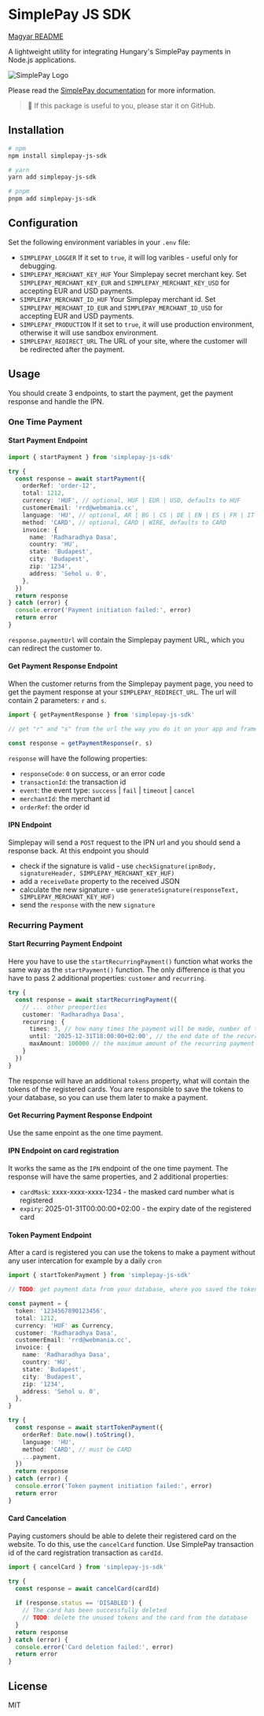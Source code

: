 # SimplePay JS SDK

[Magyar README](README.md)

A lightweight utility for integrating Hungary's SimplePay payments in Node.js applications.

![SimplePay Logo](simplepay_logo.jpg)

Please read the [SimplePay documentation](https://simplepay.hu/fejlesztoknek) for more information.

> 🫵 If this package is useful to you, please star it on GitHub.

## Installation

```bash
# npm
npm install simplepay-js-sdk

# yarn
yarn add simplepay-js-sdk

# pnpm
pnpm add simplepay-js-sdk
```

## Configuration

Set the following environment variables in your `.env` file:

- `SIMPLEPAY_LOGGER` If it set to `true`, it will log varibles - useful only for debugging.
- `SIMPLEPAY_MERCHANT_KEY_HUF` Your Simplepay secret merchant key. Set `SIMPLEPAY_MERCHANT_KEY_EUR` and `SIMPLEPAY_MERCHANT_KEY_USD` for accepting EUR and USD payments.
- `SIMPLEPAY_MERCHANT_ID_HUF` Your Simplepay merchant id. Set `SIMPLEPAY_MERCHANT_ID_EUR` and `SIMPLEPAY_MERCHANT_ID_USD` for accepting EUR and USD payments.
- `SIMPLEPAY_PRODUCTION` If it set to `true`, it will use production environment, otherwise it will use sandbox environment.
- `SIMPLEPAY_REDIRECT_URL` The URL of your site, where the customer will be redirected after the payment.

## Usage

You should create 3 endpoints, to start the payment, get the payment response and handle the IPN.

### One Time Payment

#### Start Payment Endpoint

```typescript
import { startPayment } from 'simplepay-js-sdk'

try {
  const response = await startPayment({
    orderRef: 'order-12',
    total: 1212,
    currency: 'HUF', // optional, HUF | EUR | USD, defaults to HUF
    customerEmail: 'rrd@webmania.cc',
    language: 'HU', // optional, AR | BG | CS | DE | EN | ES | FR | IT | HR | HU | PL | RO | RU | SK | TR | ZH, defaults to HU
    method: 'CARD', // optional, CARD | WIRE, defaults to CARD
    invoice: {
      name: 'Radharadhya Dasa',
      country: 'HU',
      state: 'Budapest',
      city: 'Budapest',
      zip: '1234',
      address: 'Sehol u. 0',
    },
  })
  return response
} catch (error) {
  console.error('Payment initiation failed:', error)
  return error
}
```

`response.paymentUrl` will contain the Simplepay payment URL, which you can redirect the customer to.

#### Get Payment Response Endpoint

When the customer returns from the Simplepay payment page, you need to get the payment response at your `SIMPLEPAY_REDIRECT_URL`. The url will contain 2 parameters: `r` and `s`.

```typescript
import { getPaymentResponse } from 'simplepay-js-sdk'

// get "r" and "s" from the url the way you do it on your app and framework

const response = getPaymentResponse(r, s)
```

`response` will have the following properties:

- `responseCode`: `0` on success, or an error code
- `transactionId`: the transaction id
- `event`: the event type: `success` | `fail` | `timeout` | `cancel`
- `merchantId`: the merchant id
- `orderRef`: the order id

#### IPN Endpoint

Simplepay will send a `POST` request to the IPN url and you should send a response back.
At this endpoint you should

- check if the signature is valid - use `checkSignature(ipnBody, signatureHeader, SIMPLEPAY_MERCHANT_KEY_HUF)`
- add a `receiveDate` property to the received JSON
- calculate the new signature - use `generateSignature(responseText, SIMPLEPAY_MERCHANT_KEY_HUF)`
- send the `response` with the new `signature`


### Recurring Payment

#### Start Recurring Payment Endpoint

Here you have to use the `startRecurringPayment()` function what works the same way as the `startPayment()` function. The only difference is that you have to pass 2 additional properties: `customer` and `recurring`.

```typescript
try {
  const response = await startRecurringPayment({
    // ... other preoperties
    customer: 'Radharadhya Dasa',
    recurring: {
      times: 3, // how many times the payment will be made, number of tokens
      until: '2025-12-31T18:00:00+02:00', // the end date of the recurring payment - use the toISO8601DateString() helper function
      maxAmount: 100000 // the maximum amount of the recurring payment
    }
  })
}
```

The response will have an additional `tokens` property, what will contain the tokens of the registered cards.
You are responsible to save the tokens to your database, so you can use them later to make a payment.


#### Get Recurring Payment Response Endpoint

Use the same enpoint as the one time payment.

#### IPN Endpoint on card registration

It works the same as the `IPN` endpoint of the one time payment.
The response will have the same properties, and 2 additional properties:

 - `cardMask`: xxxx-xxxx-xxxx-1234 - the masked card number what is registered
 - `expiry`: 2025-01-31T00:00:00+02:00 - the expiry date of the registered card

 #### Token Payment Endpoint

 After a card is registered you can use the tokens to make a payment without any user intercation for example by a daily `cron`

```typescript
import { startTokenPayment } from 'simplepay-js-sdk'

// TODO: get payment data from your database, where you saved the tokens

const payment = {
  token: '1234567890123456',
  total: 1212,
  currency: 'HUF' as Currency,
  customer: 'Radharadhya Dasa',
  customerEmail: 'rrd@webmania.cc',
  invoice: {
    name: 'Radharadhya Dasa',
    country: 'HU',
    state: 'Budapest',
    city: 'Budapest',
    zip: '1234',
    address: 'Sehol u. 0',
  },
}

try {
  const response = await startTokenPayment({
    orderRef: Date.now().toString(),
    language: 'HU',
    method: 'CARD', // must be CARD
    ...payment,
  })
  return response
} catch (error) {
  console.error('Token payment initiation failed:', error)
  return error
}
```

#### Card Cancelation

Paying customers should be able to delete their registered card on the website.
To do this, use the `cancelCard` function. Use SimplePay transaction id of the card registration transaction as `cardId`.

```typescript
import { cancelCard } from 'simplepay-js-sdk'

try {
  const response = await cancelCard(cardId)
  
  if (response.status == 'DISABLED') {
    // The card has been successfully deleted
    // TODO: delete the unused tokens and the card from the database
  }
  return response
} catch (error) {
  console.error('Card deletion failed:', error)
  return error
}
```

## License

MIT
